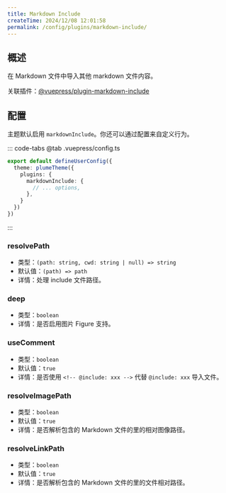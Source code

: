 ```yaml
---
title: Markdown Include
createTime: 2024/12/08 12:01:58
permalink: /config/plugins/markdown-include/
---
```


## 概述

在 Markdown 文件中导入其他 markdown 文件内容。

关联插件：[@vuepress/plugin-markdown-include](https://ecosystem.vuejs.press/zh/plugins/markdown/markdown-include.html)

## 配置

主题默认启用 `markdownInclude`。你还可以通过配置来自定义行为。

::: code-tabs
@tab .vuepress/config.ts

```ts
export default defineUserConfig({
  theme: plumeTheme({
    plugins: {
      markdownInclude: {
        // ... options,
      },
    }
  })
})
```

:::

### resolvePath

- 类型：`(path: string, cwd: string | null) => string`
- 默认值：`(path) => path`
- 详情：处理 include 文件路径。

### deep

- 类型：`boolean`
- 详情：是否启用图片 Figure 支持。

### useComment

- 类型：`boolean`
- 默认值：`true`
- 详情：是否使用 `<!-- @include: xxx -->` 代替 `@include: xxx` 导入文件。

### resolveImagePath

- 类型：`boolean`
- 默认值：`true`
- 详情：是否解析包含的 Markdown 文件的里的相对图像路径。

### resolveLinkPath

- 类型：`boolean`
- 默认值：`true`
- 详情：是否解析包含的 Markdown 文件的里的文件相对路径。
